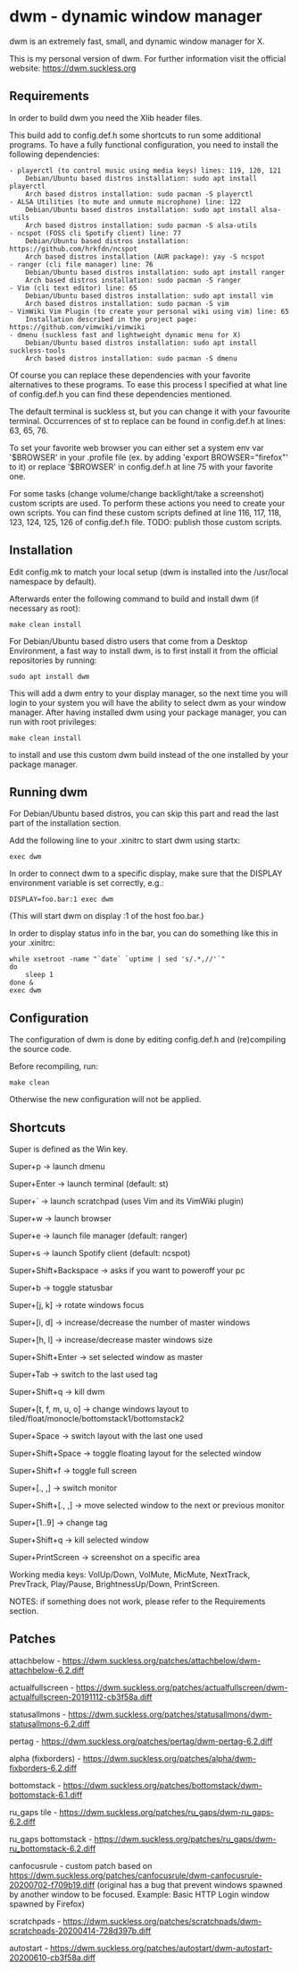 dwm - dynamic window manager
============================
dwm is an extremely fast, small, and dynamic window manager for X.

This is my personal version of dwm. For further information visit
the official website: https://dwm.suckless.org

Requirements
------------
In order to build dwm you need the Xlib header files.

This build add to config.def.h some shortcuts to run some additional programs.
To have a fully functional configuration, you need to install the following dependencies:

    - playerctl (to control music using media keys) lines: 119, 120, 121
        Debian/Ubuntu based distros installation: sudo apt install playerctl
        Arch based distros installation: sudo pacman -S playerctl
    - ALSA Utilities (to mute and unmute microphone) line: 122
        Debian/Ubuntu based distros installation: sudo apt install alsa-utils
        Arch based distros installation: sudo pacman -S alsa-utils
    - ncspot (FOSS cli Spotify client) line: 77
        Debian/Ubuntu based distros installation: https://github.com/hrkfdn/ncspot
        Arch based distros installation (AUR package): yay -S ncspot
    - ranger (cli file manager) line: 76
        Debian/Ubuntu based distros installation: sudo apt install ranger
        Arch based distros installation: sudo pacman -S ranger
    - Vim (cli text editor) line: 65
        Debian/Ubuntu based distros installation: sudo apt install vim
        Arch based distros installation: sudo pacman -S vim
    - VimWiki Vim Plugin (to create your personal wiki using vim) line: 65
        Installation described in the project page: https://github.com/vimwiki/vimwiki
    - dmenu (suckless fast and lightweight dynamic menu for X)
       	Debian/Ubuntu based distros installation: sudo apt install suckless-tools
       	Arch based distros installation: sudo pacman -S dmenu

Of course you can replace these dependencies with your favorite alternatives to these programs. To ease this
process I specified at what line of config.def.h you can find these dependencies
mentioned.

The default terminal is suckless st, but you can change it with your favourite terminal.
Occurrences of st to replace can be found in config.def.h at lines: 63, 65, 76.

To set your favorite web browser you can either set a system env var '$BROWSER' in your
.profile file (ex. by adding 'export BROWSER="firefox"' to it) or replace '$BROWSER' in config.def.h at line
75 with your favorite one.

For some tasks (change volume/change backlight/take a screenshot) custom scripts are used.
To perform these actions you need to create your own scripts. You can find these custom
scripts defined at line 116, 117, 118, 123, 124, 125, 126 of config.def.h file.
TODO: publish those custom scripts.


Installation
------------
Edit config.mk to match your local setup (dwm is installed into
the /usr/local namespace by default).

Afterwards enter the following command to build and install dwm (if
necessary as root):

    make clean install

For Debian/Ubuntu based distro users that come from a Desktop Environment,
a fast way to install dwm, is to first install it from the official repositories
by running:

    sudo apt install dwm

This will add a dwm entry to your display manager, so the next time you will
login to your system you will have the ability to select dwm as your window
manager. After having installed dwm using your package manager, you can run
with root privileges:

    make clean install

to install and use this custom dwm build instead of the one installed by your
package manager.


Running dwm
-----------
For Debian/Ubuntu based distros, you can skip this part and read the last
part of the installation section.

Add the following line to your .xinitrc to start dwm using startx:

    exec dwm

In order to connect dwm to a specific display, make sure that
the DISPLAY environment variable is set correctly, e.g.:

    DISPLAY=foo.bar:1 exec dwm

(This will start dwm on display :1 of the host foo.bar.)

In order to display status info in the bar, you can do something
like this in your .xinitrc:

    while xsetroot -name "`date` `uptime | sed 's/.*,//'`"
    do
    	sleep 1
    done &
    exec dwm


Configuration
-------------
The configuration of dwm is done by editing config.def.h
and (re)compiling the source code.

Before recompiling, run:

    make clean

Otherwise the new configuration will not be applied.


Shortcuts
---------
Super is defined as the Win key.


Super+p			-> launch dmenu

Super+Enter		-> launch terminal (default: st)

Super+`			-> launch scratchpad (uses Vim and its VimWiki plugin)

Super+w			-> launch browser

Super+e			-> launch file manager (default: ranger)

Super+s			-> launch Spotify client (default: ncspot)

Super+Shift+Backspace	-> asks if you want to poweroff your pc

Super+b			-> toggle statusbar

Super+[j, k]		-> rotate windows focus

Super+[i, d]		-> increase/decrease the number of master windows

Super+[h, l]		-> increase/decrease master windows size

Super+Shift+Enter	-> set selected window as master

Super+Tab		-> switch to the last used tag

Super+Shift+q		-> kill dwm

Super+[t, f, m, u, o]	-> change windows layout to tiled/float/monocle/bottomstack1/bottomstack2

Super+Space		-> switch layout with the last one used

Super+Shift+Space	-> toggle floating layout for the selected window

Super+Shift+f		-> toggle full screen

Super+[., ,]		-> switch monitor

Super+Shift+[., ,]	-> move selected window to the next or previous monitor

Super+[1..9]		-> change tag

Super+Shift+q		-> kill selected window

Super+PrintScreen	-> screenshot on a specific area

Working media keys: VolUp/Down, VolMute, MicMute, NextTrack, PrevTrack, Play/Pause, BrightnessUp/Down, PrintScreen.

NOTES: if something does not work, please refer to the Requirements section.


Patches
-------
attachbelow - https://dwm.suckless.org/patches/attachbelow/dwm-attachbelow-6.2.diff

actualfullscreen - https://dwm.suckless.org/patches/actualfullscreen/dwm-actualfullscreen-20191112-cb3f58a.diff

statusallmons - https://dwm.suckless.org/patches/statusallmons/dwm-statusallmons-6.2.diff

pertag - https://dwm.suckless.org/patches/pertag/dwm-pertag-6.2.diff

alpha (fixborders) - https://dwm.suckless.org/patches/alpha/dwm-fixborders-6.2.diff

bottomstack - https://dwm.suckless.org/patches/bottomstack/dwm-bottomstack-6.1.diff

ru_gaps tile - https://dwm.suckless.org/patches/ru_gaps/dwm-ru_gaps-6.2.diff

ru_gaps bottomstack - https://dwm.suckless.org/patches/ru_gaps/dwm-ru_bottomstack-6.2.diff

canfocusrule - custom patch based on https://dwm.suckless.org/patches/canfocusrule/dwm-canfocusrule-20200702-f709b19.diff (original has a bug that prevent windows spawned by another window to be focused. Example: Basic HTTP Login window spawned by Firefox)

scratchpads - https://dwm.suckless.org/patches/scratchpads/dwm-scratchpads-20200414-728d397b.diff

autostart - https://dwm.suckless.org/patches/autostart/dwm-autostart-20200610-cb3f58a.diff

